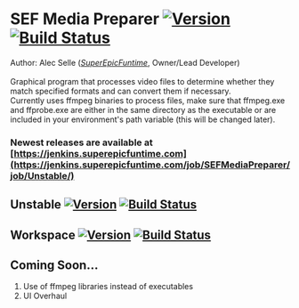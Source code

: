 # SEF Media Preparer [![Version](https://img.shields.io/badge/dynamic/json.svg?label=release&query=version&colorB=007ec6&uri=https%3A%2F%2Fdev.superepicfuntime.com%2Fmodules%2Fshieldsjson.php%3Fjob%3Dmp-r)](https://jenkins.superepicfuntime.com/job/SEFMediaPreparer/job/Release/) [![Build Status](https://img.shields.io/jenkins/s/https/jenkins.superepicfuntime.com/job/SEFMediaPreparer/job/Release.svg)](https://jenkins.superepicfuntime.com/job/SEFMediaPreparer/job/Release/)
Author: Alec Selle ([*SuperEpicFuntime*](https://superepicfuntime.com), Owner/Lead Developer)<br/><br/>
Graphical program that processes video files to determine whether they match specified formats and can convert them if necessary.<br/>
Currently uses ffmpeg binaries to process files, make sure that ffmpeg.exe and ffprobe.exe are either in the same directory as the executable or are included in your environment's path variable (this will be changed later).

### Newest releases are available at [https://jenkins.superepicfuntime.com](https://jenkins.superepicfuntime.com/job/SEFMediaPreparer/job/Unstable/)

## Unstable [![Version](https://img.shields.io/badge/dynamic/json.svg?label=release&query=version&colorB=007ec6&uri=https%3A%2F%2Fdev.superepicfuntime.com%2Fmodules%2Fshieldsjson.php%3Fjob%3Dmp-u)](https://jenkins.superepicfuntime.com/job/SEFMediaPreparer/job/Unstable/) [![Build Status](https://img.shields.io/jenkins/s/https/jenkins.superepicfuntime.com/job/SEFMediaPreparer/job/Unstable.svg)](https://jenkins.superepicfuntime.com/job/SEFMediaPreparer/job/Unstable/)
## Workspace [![Version](https://img.shields.io/badge/dynamic/json.svg?label=release&query=version&colorB=007ec6&uri=https%3A%2F%2Fdev.superepicfuntime.com%2Fmodules%2Fshieldsjson.php%3Fjob%3Dmp-w)](https://jenkins.superepicfuntime.com/job/SEFMediaPreparer/job/Workspace/) [![Build Status](https://img.shields.io/jenkins/s/https/jenkins.superepicfuntime.com/job/SEFMediaPreparer/job/Workspace.svg)](https://jenkins.superepicfuntime.com/job/SEFMediaPreparer/job/Workspace/)

## Coming Soon...
1. Use of ffmpeg libraries instead of executables
2. UI Overhaul